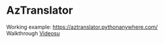 <h1>AzTranslator</h1>

Working example: <a href="https://aztranslator.pythonanywhere.com/">https://aztranslator.pythonanywhere.com/</a>
<br>
Walkthrough <a href="https://www.youtube.com/watch?v=AegkOE5jGjM">Videosu</a>
